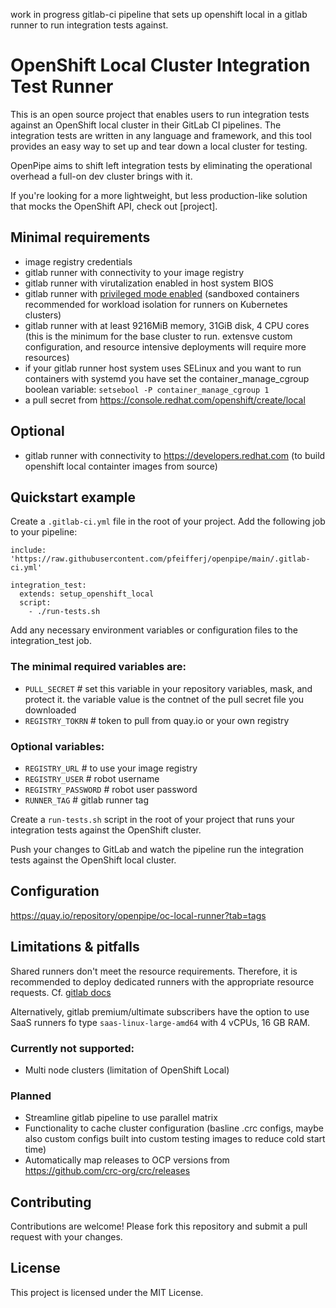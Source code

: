 work in progress gitlab-ci pipeline that sets up openshift local in a gitlab runner to run integration tests against.

# OpenShift Local Cluster Integration Test Runner

This is an open source project that enables users to run integration tests against an OpenShift local cluster in their GitLab CI pipelines. The integration tests are written in any language and framework, and this tool provides an easy way to set up and tear down a local cluster for testing.

OpenPipe aims to shift left integration tests by eliminating the operational overhead a full-on dev cluster brings with it.

If you're looking for a more lightweight, but less production-like solution that mocks the OpenShift API, check out [project].

## Minimal requirements

- image registry credentials
- gitlab runner with connectivity to your image registry
- gitlab runner with virutalization enabled in host system BIOS
- gitlab runner with [privileged mode enabled](https://docs.gitlab.com/runner/executors/docker.html#privileged-mode) (sandboxed containers recommended for workload isolation for runners on Kubernetes clusters)
- gitlab runner with at least 9216MiB memory, 31GiB disk, 4 CPU cores (this is the minimum for the base cluster to run. extensve custom configuration, and resource intensive deployments will require more resources)
- if your gitlab runner host system uses SELinux and you want to run containers with systemd you have set the container_manage_cgroup boolean variable: `setsebool -P container_manage_cgroup 1`
- a pull secret from https://console.redhat.com/openshift/create/local

## Optional

- gitlab runner with connectivity to https://developers.redhat.com (to build openshift local containter images from source)

## Quickstart example

Create a `.gitlab-ci.yml` file in the root of your project.
Add the following job to your pipeline:

```
include: 'https://raw.githubusercontent.com/pfeifferj/openpipe/main/.gitlab-ci.yml'

integration_test:
  extends: setup_openshift_local
  script:
    - ./run-tests.sh
```

Add any necessary environment variables or configuration files to the integration_test job.

### The minimal required variables are:

- `PULL_SECRET` # set this variable in your repository variables, mask, and protect it. the variable value is the contnet of the pull secret file you downloaded
- `REGISTRY_TOKRN` # token to pull from quay.io or your own registry

### Optional variables:

- `REGISTRY_URL` # to use your image registry
- `REGISTRY_USER` # robot username
- `REGISTRY_PASSWORD` # robot user password
- `RUNNER_TAG` # gitlab runner tag

Create a `run-tests.sh` script in the root of your project that runs your integration tests against the OpenShift cluster.

Push your changes to GitLab and watch the pipeline run the integration tests against the OpenShift local cluster.

<!-- ## Available variables -->

<!-- OpenShift credentials -->

## Configuration

https://quay.io/repository/openpipe/oc-local-runner?tab=tags

<!-- The following environment variables can be used to configure the integration test runner: -->

## Limitations & pitfalls

Shared runners don't meet the resource requirements. Therefore, it is recommended to deploy dedicated runners with the appropriate resource requests. Cf. [gitlab docs](https://docs.gitlab.com/runner/executors/kubernetes.html#cpu-requests-and-limits)

Alternatively, gitlab premium/ultimate subscribers have the option to use SaaS runners fo type `saas-linux-large-amd64` with 4 vCPUs, 16 GB RAM.

### Currently not supported:

- Multi node clusters (limitation of OpenShift Local)

### Planned

- Streamline gitlab pipeline to use parallel matrix
- Functionality to cache cluster configuration (basline .crc configs, maybe also custom configs built into custom testing images to reduce cold start time)
- Automatically map releases to OCP versions from https://github.com/crc-org/crc/releases

## Contributing

Contributions are welcome! Please fork this repository and submit a pull request with your changes.

## License

This project is licensed under the MIT License.
